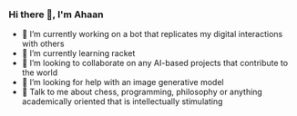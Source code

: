 ### Hi there 👋, I'm Ahaan

<!--
**kallat-a/kallat-a** is a ✨ _special_ ✨ repository because its `README.md` (this file) appears on your GitHub profile.

Here are some ideas to get you started:

- 🔭 I’m currently working on ...
- 🌱 I’m currently learning ...
- 👯 I’m looking to collaborate on ...
- 🤔 I’m looking for help with ...
- 💬 Ask me about ...
- 📫 How to reach me: ...
- 😄 Pronouns: ...
- ⚡ Fun fact: ...
-->

- 🔭 I’m currently working on a bot that replicates my digital interactions with others
- 🌱 I’m currently learning racket
- 👯 I’m looking to collaborate on any AI-based projects that contribute to the world
- 🤔 I’m looking for help with an image generative model
- 💬 Talk to me about chess, programming, philosophy or anything academically oriented that is intellectually stimulating